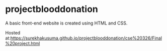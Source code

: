 # projectblooddonation
A basic  front-end website is created using HTML and CSS.

Hosted at:https://surekhakusuma.github.io/projectblooddonation/cse%20326/Final%20project.html
